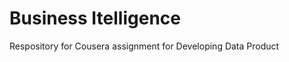 Business Itelligence
===========================

Respository for Cousera assignment for Developing Data Product 
